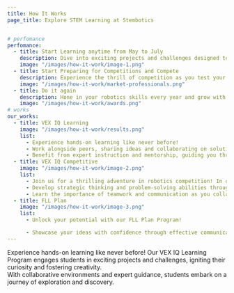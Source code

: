 ```yaml
---
title: How It Works
page_title: Explore STEM Learning at Stembotics


# perfomance
perfomance:
  - title: Start Learning anytime from May to July
    description: Dive into exciting projects and challenges designed to ignite curiosity and foster creativity.
    image: "/images/how-it-work/image-1.png"
  - title: Start Preparing for Competitions and Compete
    description: Experience the thrill of competition as you test your skills against teams from around the region.
    image: "/images/how-it-work/market-professionals.png"
  - title: Do it again
    description: Hone in your robotics skills every year and grow with your peers, achiving new highs every time.
    image: "/images/how-it-work/awards.png"
# works
our_works:
  - title: VEX IQ Learning
    image: "/images/how-it-work/results.png"
    list:
      - Experience hands-on learning like never before!
      - Work alongside peers, sharing ideas and collaborating on solutions to real-world problems.
      - Benefit from expert instruction and mentorship, guiding you through every step of your learning journey.
  - title: VEX IQ Competitive
    image: "/images/how-it-work/image-2.png"
    list:
      - Join us for a thrilling adventure in robotics competition! In our VEX IQ Competitive Program, students test their skills against teams from around the region, developing strategic thinking and teamwork abilities along the way.
      - Develop strategic thinking and problem-solving abilities through challenging robotics competitions.
      - Learn the importance of teamwork and communication as you collaborate with your peers to achieve success.
  - title: FLL Plan
    image: "/images/how-it-work/image-3.png"
    list:
      - Unlock your potential with our FLL Plan Program!

      - Showcase your ideas with confidence through effective communication and presentation skills.
---
```

Experience hands-on learning like never before! Our VEX IQ Learning Program engages students in exciting projects and challenges, igniting their curiosity and fostering creativity. <br>With collaborative environments and expert guidance, students embark on a journey of exploration and discovery.
